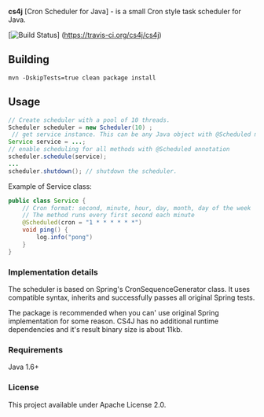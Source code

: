 __cs4j__  [Cron Scheduler for Java] - is a small Cron style task scheduler for Java.

[![Build Status](https://travis-ci.org/cs4j/cs4j.svg?branch=master)]	(https://travis-ci.org/cs4j/cs4j)

## Building

```
mvn -DskipTests=true clean package install
```

## Usage

```java
// Create scheduler with a pool of 10 threads.
Scheduler scheduler = new Scheduler(10) ;
 // get service instance. This can be any Java object with @Scheduled methods.
Service service = ...; 
// enable scheduling for all methods with @Scheduled annotation
scheduler.schedule(service); 
...
scheduler.shutdown(); // shutdown the scheduler.
```

Example of Service class:
```java
public class Service {
    // Cron format: second, minute, hour, day, month, day of the week
    // The method runs every first second each minute
    @Scheduled(cron = "1 * * * * * *")   
    void ping() {
        log.info("pong")
    }
}

```

### Implementation details
The scheduler is based on Spring's CronSequenceGenerator class. It uses compatible syntax, inherits and successfully passes all original Spring tests.
 
The package is recommended when you can' use  original Spring implementation for some reason.
CS4J has no additional runtime dependencies and it's result binary size is about 11kb.

### Requirements

Java 1.6+


### License

This project available under Apache License 2.0.
